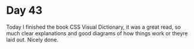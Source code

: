 # Day 43

Today I finished the book CSS Visual Dictionary, it was a great read, so much clear explanations and good diagrams of how things work or theyre laid out. Nicely done.

